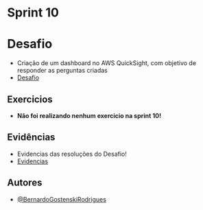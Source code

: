 # **Sprint 10**

# **Desafio**
- Criação de um dashboard no AWS QuickSight, com objetivo de responder as perguntas criadas
- [Desafio](Desafio/README.md)

## **Exercicios**
- **Não foi realizando nenhum exercicio na sprint 10!**

## **Evidências**
- Evidencias das resoluções do Desafio!
- [Evidencias](evidencias/README.md)

## **Autores**
- [@BernardoGostenskiRodrigues](https://github.com/RodriguesBernardo)


